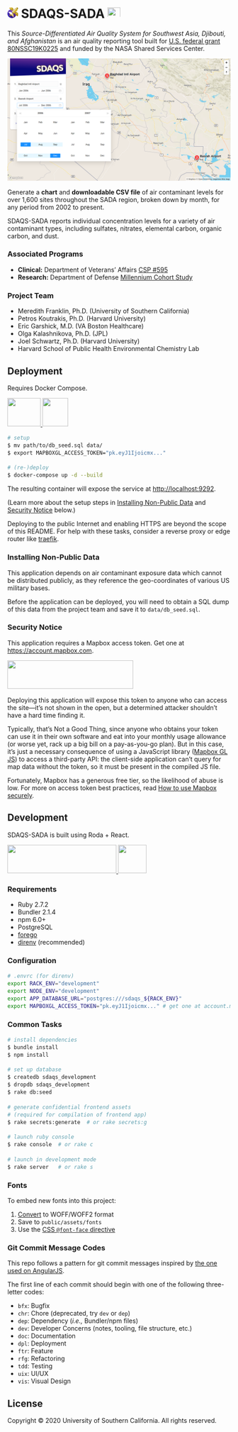 <h1>
  <img
    src="./public/android-chrome-256x256.png"
    height="24"
    width="24"
  />
  SDAQS-SADA
  <img
    src="http://1.bp.blogspot.com/-K1zf0nwrZ9w/UE6d1Oz10EI/AAAAAAAACRg/oWgtj0tkmJo/s1600/nasa-logo.jpg"
    height="24"
    width="29"
  />
</h1>

This _Source-Differentiated Air Quality System
for Southwest Asia, Djibouti, and Afghanistan_
is an air quality reporting tool built for
[U.S. federal grant 80NSSC19K0225][0]
and funded by the NASA Shared Services Center.

![](./.i/screenshot-map.png)

Generate a **chart** and **downloadable CSV file** of air contaminant levels
for over 1,600 sites throughout the SADA region,
broken down by month, for any period from 2002 to present.

SDAQS-SADA reports individual concentration levels
for a variety of air contaminant types,
including sulfates, nitrates, elemental carbon, organic carbon, and dust.

### Associated Programs

* **Clinical:** Department of Veterans’ Affairs [CSP #595][1]
* **Research:** Department of Defense [Millennium Cohort Study][2]

### Project Team

* Meredith Franklin, Ph.D. (University of Southern California)
* Petros Koutrakis, Ph.D. (Harvard University)
* Eric Garshick, M.D. (VA Boston Healthcare)
* Olga Kalashnikova, Ph.D. (JPL)
* Joel Schwartz, Ph.D. (Harvard University)
* Harvard School of Public Health Environmental Chemistry Lab

Deployment
----------

Requires Docker Compose.

<a href="https://docs.docker.com/">
  <img
    src="https://www.docker.com/sites/default/files/social/docker_facebook_share.png"
    height="64"
    width="75"
  />
</a>
<a href="https://docs.docker.com/compose/">
  <img
    src="https://www.docker.com/blog/wp-content/uploads/2020/02/Compose.png"
    height="64"
    width="58"
  />
</a>

```sh
# setup
$ mv path/to/db_seed.sql data/
$ export MAPBOXGL_ACCESS_TOKEN="pk.eyJ1Ijoicmx..."

# (re-)deploy
$ docker-compose up -d --build
```

The resulting container will expose the service at <http://localhost:9292>.

(Learn more about the setup steps in
[Installing Non-Public Data](#installing-non-public-data)
and [Security Notice](#security-notice) below.)

Deploying to the public Internet and enabling HTTPS
are beyond the scope of this README.
For help with these tasks,
consider a reverse proxy or edge router like [traefik][].

### Installing Non-Public Data

This application depends on air contaminant exposure data
which cannot be distributed publicly,
as they reference the geo-coordinates of various US military bases.

Before the application can be deployed,
you will need to obtain a SQL dump of this data from the project team
and save it to `data/db_seed.sql`.

### Security Notice

This application requires a Mapbox access token.
Get one at <https://account.mapbox.com>.

<a href="https://account.mapbox.com">
  <img
    src="https://upload.wikimedia.org/wikipedia/commons/c/c4/Mapbox_logo_2017.svg"
    height="64"
    width="284"
  />
</a>

Deploying this application will expose this token
to anyone who can access the site—it’s not shown in the open,
but a determined attacker shouldn’t have a hard time finding it.

Typically, that’s Not a Good Thing,
since anyone who obtains your token can use it in their own software
and eat into your monthly usage allowance
(or worse yet, rack up a big bill on a pay-as-you-go plan).
But in this case, it’s just a necessary consequence
of using a JavaScript library ([Mapbox GL JS][]) to access a third-party API:
the client-side application can’t query for map data without the token,
so it must be present in the compiled JS file.

Fortunately, Mapbox has a generous free tier,
so the likelihood of abuse is low.
For more on access token best practices,
read [How to use Mapbox securely][].

Development
-----------

SDAQS-SADA is built using Roda + React.

<a href="https://roda.jeremyevans.net">
  <img
    src="http://roda.jeremyevans.net/images/roda-logo.svg"
    height="64"
    width="246"
  />
</a>
<a href="https://reactjs.org">
  <img
    src="https://tse2.mm.bing.net/th?id=OIP.LpDrkHxE25QIzQbSF-flFAHaHa"
    height="64"
    width="64"
  />
</a>

### Requirements

* Ruby 2.7.2
* Bundler 2.1.4
* npm 6.0+
* PostgreSQL
* [forego][3]
* [direnv][4] (recommended)

### Configuration

```sh
# .envrc (for direnv)
export RACK_ENV="development"
export NODE_ENV="development"
export APP_DATABASE_URL="postgres:///sdaqs_${RACK_ENV}"
export MAPBOXGL_ACCESS_TOKEN="pk.eyJ1Ijoicmx..." # get one at account.mapbox.com
```

### Common Tasks

```sh
# install dependencies
$ bundle install
$ npm install

# set up database
$ createdb sdaqs_development
$ dropdb sdaqs_development
$ rake db:seed

# generate confidential frontend assets
# (required for compilation of frontend app)
$ rake secrets:generate  # or rake secrets:g

# launch ruby console
$ rake console  # or rake c

# launch in development mode
$ rake server   # or rake s
```

### Fonts

To embed new fonts into this project:

1. [Convert][5] to WOFF/WOFF2 format
2. Save to `public/assets/fonts`
3. Use the [CSS `@font-face` directive][6]

### Git Commit Message Codes

This repo follows a pattern for git commit messages
inspired by [the one used on AngularJS][7].

The first line of each commit should begin
with one of the following three-letter codes:

* `bfx`: Bugfix
* `chr`: Chore (deprecated, try `dev` or `dep`)
* `dep`: Dependency (_i.e.,_ Bundler/npm files)
* `dev`: Developer Concerns (notes, tooling, file structure, etc.)
* `doc`: Documentation
* `dpl`: Deployment
* `ftr`: Feature
* `rfg`: Refactoring
* `tdd`: Testing
* `uix`: UI/UX
* `vis`: Visual Design

License
-------

Copyright © 2020 University of Southern California. All rights reserved.

[0]: https://govtribe.com/award/federal-contract-award/grant-for-research-80nssc19k0225
[1]: https://www.vacsp.research.va.gov/CSPEC/Studies/INVESTD-R/CSP-595-SHADE.asp
[2]: https://www.millenniumcohort.org/
[3]: https://github.com/ddollar/forego/releases
[4]: https://github.com/direnv/direnv
[5]: https://www.fontsquirrel.com/tools/webfont-generator
[6]: https://css-tricks.com/snippets/css/using-font-face/
[7]: https://docs.google.com/document/d/1QrDFcIiPjSLDn3EL15IJygNPiHORgU1_OOAqWjiDU5Y
[traefik]: https://docs.traefik.io
[Mapbox GL JS]: https://docs.mapbox.com/mapbox-gl-js/overview/
[How to use Mapbox securely]: https://docs.mapbox.com/help/troubleshooting/how-to-use-mapbox-securely/
